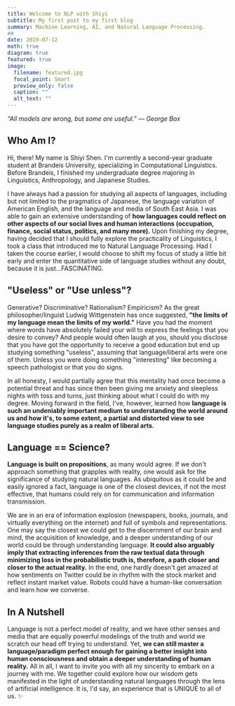 ```yaml
---
title: Welcome to NLP with Shiyi
subtitle: My first post to my first blog
summary: Machine Learning, AI, and Natural Language Processing.
##
date: 2019-07-12
math: true
diagram: true
featured: true
image:
  filename: featured.jpg
  focal_point: Smart
  preview_only: false
  caption: ""
  alt_text: ""
---
```


*“All models are wrong, but some are useful.”* *— George Box*

## Who Am I?

Hi, there! My name is Shiyi Shen. I'm currently a second-year graduate student at Brandeis University, specializing in Computational Linguistics. Before Brandeis, I finished my undergraduate degree majoring in Linguistics, Anthropology, and Japanese Studies. 

I have always had a passion for studying all aspects of languages, including but not limited to the pragmatics of Japanese, the language variation of American English, and the language and media of South East Asia. I was able to gain an extensive understanding of **how languages could reflect on other aspects of our social lives and human interactions (occupation, finance, social status, politics, and many more).** Upon finishing my degree, having decided that I should fully explore the practicality of Linguistics, I took a class that introduced me to Natural Language Processing. Had I taken the course earlier, I would choose to shift my focus of study a little bit early and enter the quantitative side of language studies without any doubt, because it is just...FASCINATING. 

## "Useless" or "Use unless"?

Generative? Discriminative? Rationalism? Empiricism? As the great philosopher/linguist Ludwig Wittgenstein has once suggested, **"the limits of my language mean the limits of my world."** Have you had the moment where words have absolutely failed your will to express the feelings that you desire to convey? And people would often laugh at you, should you disclose that you have got the opportunity to receive a good education but end up studying something "useless", assuming that language/liberal arts were one of them. Unless you were doing something "interesting" like becoming a speech pathologist or that you do signs. 

In all honesty, I would partially agree that this mentality had once become a potential threat and has since then been giving me anxiety and sleepless nights with toss and turns, just thinking about what I could do with my degree.  Moving forward in the field, I've, however, learned how **language is such an undeniably important medium to understanding the world around us and how it's, to some extent, a partial and distorted view to see language studies purely as a realm of liberal arts.**

## Language == Science?

**Language is built on propositions**, as many would agree. If we don't approach something that grapples with reality, one would ask for the significance of studying natural languages. As ubiquitous as it could be and easily ignored a fact, language is one of the closest devices, if not the most effective, that humans could rely on for communication and information transmission.  

We are in an era of information explosion (newspapers, books, journals, and virtually everything on the internet) and full of symbols and representations. One may say the closest we could get to the discernment of our brain and mind, the acquisition of knowledge, and a deeper understanding of our world could be through understanding language. **It could also arguably imply that extracting inferences from the raw textual data through minimizing loss in the probabilistic truth is, therefore, a path closer and closer to the actual reality.** In the end, one hardly doesn't get amazed at how sentiments on Twitter could be in rhythm with the stock market and reflect instant market value. Robots could have a human-like conversation and learn how we converse. 

## In A Nutshell

Language is not a perfect model of reality, and we have other senses and media that are equally powerful modelings of the truth and world we scratch our head off trying to understand. Yet, **we can still master a language/paradigm perfect enough for gaining a better insight into human consciousness and obtain a deeper understanding of human reality.** All in all, I want to invite you with all my sincerity to embark on a journey with me. We together could explore how our wisdom gets manifested in the light of understanding natural languages through the lens of artificial intelligence. It is, I'd say, an experience that is UNIQUE to all of us. ✨



